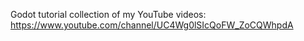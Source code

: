 Godot tutorial collection of my YouTube videos: </br>
https://www.youtube.com/channel/UC4Wg0lSIcQoFW_ZoCQWhpdA
